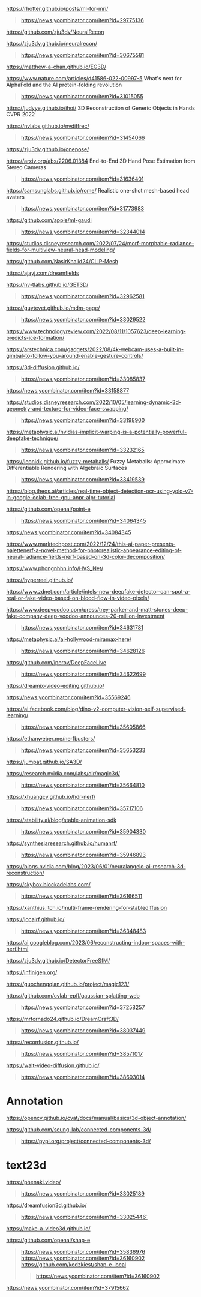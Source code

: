 https://rhotter.github.io/posts/ml-for-mri/
> https://news.ycombinator.com/item?id=29775136

https://github.com/zju3dv/NeuralRecon

https://zju3dv.github.io/neuralrecon/
> https://news.ycombinator.com/item?id=30675581

https://matthew-a-chan.github.io/EG3D/

https://www.nature.com/articles/d41586-022-00997-5 What's next for AlphaFold and the AI protein-folding revolution
> https://news.ycombinator.com/item?id=31015055

https://judyye.github.io/ihoi/ 3D Reconstruction of Generic Objects in Hands CVPR 2022

https://nvlabs.github.io/nvdiffrec/
> https://news.ycombinator.com/item?id=31454066

https://zju3dv.github.io/onepose/

https://arxiv.org/abs/2206.01384 End-to-End 3D Hand Pose Estimation from Stereo Cameras
> https://news.ycombinator.com/item?id=31636401

https://samsunglabs.github.io/rome/ Realistic one-shot mesh-based head avatars
> https://news.ycombinator.com/item?id=31773983

https://github.com/apple/ml-gaudi
> https://news.ycombinator.com/item?id=32344014

https://studios.disneyresearch.com/2022/07/24/morf-morphable-radiance-fields-for-multiview-neural-head-modeling/

https://github.com/NasirKhalid24/CLIP-Mesh

https://ajayj.com/dreamfields

https://nv-tlabs.github.io/GET3D/
> https://news.ycombinator.com/item?id=32962581

https://guytevet.github.io/mdm-page/
> https://news.ycombinator.com/item?id=33029522

https://www.technologyreview.com/2022/08/11/1057623/deep-learning-predicts-ice-formation/

https://arstechnica.com/gadgets/2022/08/4k-webcam-uses-a-built-in-gimbal-to-follow-you-around-enable-gesture-controls/

https://3d-diffusion.github.io/
> https://news.ycombinator.com/item?id=33085837

https://news.ycombinator.com/item?id=33158877

https://studios.disneyresearch.com/2022/10/05/learning-dynamic-3d-geometry-and-texture-for-video-face-swapping/
> https://news.ycombinator.com/item?id=33198900

https://metaphysic.ai/nvidias-implicit-warping-is-a-potentially-powerful-deepfake-technique/
> https://news.ycombinator.com/item?id=33232165

https://leonidk.github.io/fuzzy-metaballs/ Fuzzy Metaballs: Approximate Differentiable Rendering with Algebraic Surfaces
> https://news.ycombinator.com/item?id=33419539

https://blog.theos.ai/articles/real-time-object-detection-ocr-using-yolo-v7-in-google-colab-free-gpu-anpr-alpr-tutorial

https://github.com/openai/point-e
> https://news.ycombinator.com/item?id=34064345

https://news.ycombinator.com/item?id=34084345

https://www.marktechpost.com/2022/12/24/this-ai-paper-presents-palettenerf-a-novel-method-for-photorealistic-appearance-editing-of-neural-radiance-fields-nerf-based-on-3d-color-decomposition/

https://www.phongnhhn.info/HVS_Net/

https://hyperreel.github.io/

https://www.zdnet.com/article/intels-new-deepfake-detector-can-spot-a-real-or-fake-video-based-on-blood-flow-in-video-pixels/

https://www.deepvoodoo.com/press/trey-parker-and-matt-stones-deep-fake-company-deep-voodoo-announces-20-million-investment
> https://news.ycombinator.com/item?id=34631781

https://metaphysic.ai/ai-hollywood-miramax-here/
> https://news.ycombinator.com/item?id=34628126

https://github.com/iperov/DeepFaceLive
> https://news.ycombinator.com/item?id=34622699

https://dreamix-video-editing.github.io/

https://news.ycombinator.com/item?id=35569246

https://ai.facebook.com/blog/dino-v2-computer-vision-self-supervised-learning/
> https://news.ycombinator.com/item?id=35605866

https://ethanweber.me/nerfbusters/
> https://news.ycombinator.com/item?id=35653233

https://jumpat.github.io/SA3D/

https://research.nvidia.com/labs/dir/magic3d/
> https://news.ycombinator.com/item?id=35664810

https://xhuangcv.github.io/hdr-nerf/
> https://news.ycombinator.com/item?id=35717106

https://stability.ai/blog/stable-animation-sdk
> https://news.ycombinator.com/item?id=35904330

https://synthesiaresearch.github.io/humanrf/
> https://news.ycombinator.com/item?id=35946893

https://blogs.nvidia.com/blog/2023/06/01/neuralangelo-ai-research-3d-reconstruction/

https://skybox.blockadelabs.com/
> https://news.ycombinator.com/item?id=36166511

https://xanthius.itch.io/multi-frame-rendering-for-stablediffusion

https://localrf.github.io/
> https://news.ycombinator.com/item?id=36348483

https://ai.googleblog.com/2023/06/reconstructing-indoor-spaces-with-nerf.html

https://zju3dv.github.io/DetectorFreeSfM/

https://infinigen.org/

https://guochengqian.github.io/project/magic123/

https://github.com/cvlab-epfl/gaussian-splatting-web
> https://news.ycombinator.com/item?id=37258257

https://mrtornado24.github.io/DreamCraft3D/
> https://news.ycombinator.com/item?id=38037449

https://reconfusion.github.io/
> https://news.ycombinator.com/item?id=38571017

https://walt-video-diffusion.github.io/
> https://news.ycombinator.com/item?id=38603014

# Annotation
https://opencv.github.io/cvat/docs/manual/basics/3d-object-annotation/

https://github.com/seung-lab/connected-components-3d/
> https://pypi.org/project/connected-components-3d/

# text23d
https://phenaki.video/
> https://news.ycombinator.com/item?id=33025189

https://dreamfusion3d.github.io/
> https://news.ycombinator.com/item?id=33025446`

https://make-a-video3d.github.io/

https://github.com/openai/shap-e
> https://news.ycombinator.com/item?id=35836976
> https://news.ycombinator.com/item?id=36160902
> https://github.com/kedzkiest/shap-e-local
> > https://news.ycombinator.com/item?id=36160902

https://news.ycombinator.com/item?id=37915662
